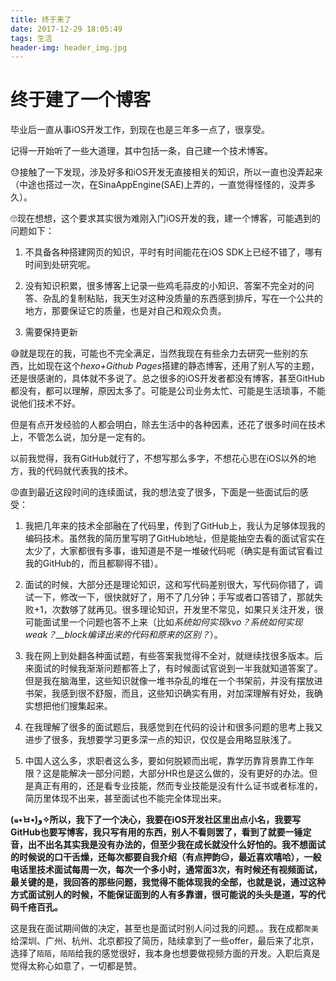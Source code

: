 ```yaml
---
title: 终于来了
date: 2017-12-29 18:05:49
tags: 生活
header-img: header_img.jpg
---
```


# 终于建了一个博客

毕业后一直从事iOS开发工作，到现在也是三年多一点了，很享受。

记得一开始听了一些大道理，其中包括一条，自己建一个技术博客。

😓接触了一下发现，涉及好多和iOS开发无直接相关的知识，所以一直也没弄起来（中途也搭过一次，在SinaAppEngine(SAE)上弄的，一直觉得怪怪的，没弄多久）。

🙄现在想想，这个要求其实很为难刚入门iOS开发的我，建一个博客，可能遇到的问题如下：

1. 不具备各种搭建网页的知识，平时有时间能花在iOS SDK上已经不错了，哪有时间到处研究呢。

2. 没有知识积累，很多博客上记录一些鸡毛蒜皮的小知识、答案不完全对的问答、杂乱的复制粘贴，我天生对这种没质量的东西感到排斥，写在一个公共的地方，那要保证它的质量，也是对自己和观众负责。

3. 需要保持更新

😅就是现在的我，可能也不完全满足，当然我现在有些余力去研究一些别的东西，比如现在这个*hexo+Github Pages*搭建的静态博客，还用了别人写的主题，还是很感谢的，具体就不多说了。总之很多的iOS开发者都没有博客，甚至GitHub都没有，都可以理解，原因太多了。可能是公司业务太忙、可能是生活琐事，不能说他们技术不好。

但是有点开发经验的人都会明白，除去生活中的各种因素，还花了很多时间在技术上，不管怎么说，加分是一定有的。

以前我觉得，我有GitHub就行了，不想写那么多字，不想花心思在iOS以外的地方，我的代码就代表我的技术。

😡直到最近这段时间的连续面试，我的想法变了很多，下面是一些面试后的感受：

1. 我把几年来的技术全部融在了代码里，传到了GitHub上，我认为足够体现我的编码技术。虽然我的简历里写明了GitHub地址，但是能抽空去看的面试官实在太少了，大家都很有多事，谁知道是不是一堆破代码呢（确实是有面试官看过我的GitHub的，而且都聊得不错）。

2. 面试的时候，大部分还是理论知识，这和写代码差别很大，写代码你错了，调试一下，修改一下，很快就好了，用不了几分钟；手写或者口答错了，那就失败+1，次数够了就再见。很多理论知识，开发里不常见，如果只关注开发，很可能面试里一个问题也答不上来（比如*系统如何实现kvo？系统如何实现weak？__block编译出来的代码和原来的区别？*）。

3. 我在网上到处翻各种面试题，有些答案我觉得不全对，就继续找很多版本。后来面试的时候我渐渐问题都答上了，有时候面试官说到一半我就知道答案了。但是我在脑海里，这些知识就像一堆书杂乱的堆在一个书架前，并没有摆放进书架，我感到很不舒服，而且，这些知识确实有用，对加深理解有好处，我确实想把他们搜集起来。

4. 在我理解了很多的面试题后，我感觉到在代码的设计和很多问题的思考上我又进步了很多，我想要学习更多深一点的知识，仅仅是会用略显肤浅了。

5. 中国人这么多，求职者这么多，要如何脱颖而出呢，靠学历靠背景靠工作年限？这是能解决一部分问题，大部分HR也是这么做的，没有更好的办法。但是真正有用的，还是看专业技能，然而专业技能是没有什么证书或者标准的，简历里体现不出来，甚至面试也不能完全体现出来。

**(๑•̀ㅂ•́)و✧所以，我下了一个决心，我要在iOS开发社区里出点小名，我要写GitHub也要写博客，我只写有用的东西，别人不看则罢了，看到了就要一锤定音，出不出名其实我是没有办法的，但至少我在成长就没什么好怕的。我不想面试的时候说的口干舌燥，还每次都要自我介绍（有点押韵😑，最近喜欢嘻哈），一般电话里技术面试每周一次，每次一个多小时，通常面3次，有时候还有视频面试，最关键的是，我回答的那些问题，我觉得不能体现我的全部，也就是说，通过这种方式面试别人的时候，不能保证面到的人有多靠谱，很可能说的头头是道，写的代码千疮百孔。**

这是我在面试期间做的决定，甚至也是面试时别人问过我的问题。。我在成都`聚美`给深圳、广州、杭州、北京都投了简历，陆续拿到了一些offer，最后来了北京，选择了`陌陌`，`陌陌`给我的感觉很好，我本身也想要做视频方面的开发。入职后真是觉得太称心如意了，一切都是赞。




